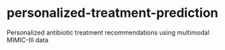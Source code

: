 # personalized-treatment-prediction
Personalized antibiotic treatment recommendations using multimodal MIMIC-III data
